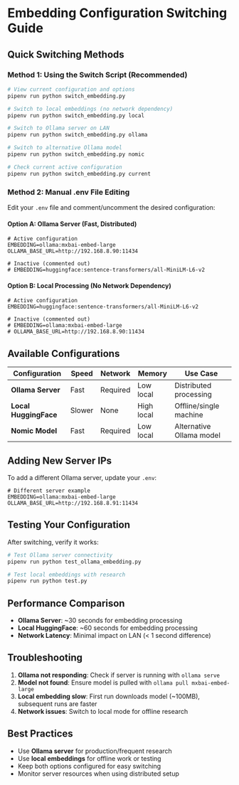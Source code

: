 # Embedding Configuration Switching Guide

## Quick Switching Methods

### Method 1: Using the Switch Script (Recommended)
```bash
# View current configuration and options
pipenv run python switch_embedding.py

# Switch to local embeddings (no network dependency)
pipenv run python switch_embedding.py local

# Switch to Ollama server on LAN
pipenv run python switch_embedding.py ollama

# Switch to alternative Ollama model
pipenv run python switch_embedding.py nomic

# Check current active configuration
pipenv run python switch_embedding.py current
```

### Method 2: Manual .env File Editing

Edit your `.env` file and comment/uncomment the desired configuration:

#### Option A: Ollama Server (Fast, Distributed)
```env
# Active configuration
EMBEDDING=ollama:mxbai-embed-large
OLLAMA_BASE_URL=http://192.168.8.90:11434

# Inactive (commented out)
# EMBEDDING=huggingface:sentence-transformers/all-MiniLM-L6-v2
```

#### Option B: Local Processing (No Network Dependency)
```env
# Active configuration  
EMBEDDING=huggingface:sentence-transformers/all-MiniLM-L6-v2

# Inactive (commented out)
# EMBEDDING=ollama:mxbai-embed-large
# OLLAMA_BASE_URL=http://192.168.8.90:11434
```

## Available Configurations

| Configuration | Speed | Network | Memory | Use Case |
|---------------|-------|---------|--------|----------|
| **Ollama Server** | Fast | Required | Low local | Distributed processing |
| **Local HuggingFace** | Slower | None | High local | Offline/single machine |
| **Nomic Model** | Fast | Required | Low local | Alternative Ollama model |

## Adding New Server IPs

To add a different Ollama server, update your `.env`:

```env
# Different server example
EMBEDDING=ollama:mxbai-embed-large
OLLAMA_BASE_URL=http://192.168.8.91:11434
```

## Testing Your Configuration

After switching, verify it works:

```bash
# Test Ollama server connectivity
pipenv run python test_ollama_embedding.py

# Test local embeddings with research
pipenv run python test.py
```

## Performance Comparison

- **Ollama Server**: ~30 seconds for embedding processing
- **Local HuggingFace**: ~60 seconds for embedding processing  
- **Network Latency**: Minimal impact on LAN (< 1 second difference)

## Troubleshooting

1. **Ollama not responding**: Check if server is running with `ollama serve`
2. **Model not found**: Ensure model is pulled with `ollama pull mxbai-embed-large`
3. **Local embedding slow**: First run downloads model (~100MB), subsequent runs are faster
4. **Network issues**: Switch to local mode for offline research

## Best Practices

- Use **Ollama server** for production/frequent research
- Use **local embeddings** for offline work or testing
- Keep both options configured for easy switching
- Monitor server resources when using distributed setup